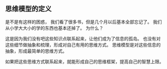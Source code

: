 ## 思维模型的定义

是不是有这样的困惑， 我们看了很多书，但是几个月以后基本全部忘记了。 我们从小学大大小的学的东西也基本还掉了。 为什么？

这是因为我们没有吧这些知识点联系起来，让他们成为了信息的孤岛。 也没有对这些细节做抽象和梳理，形成对自己有用的思维方式。 思维模型是对这些信息的抽象，形成最简单的思维方式。

如果把这些思维方式联系起来，就能形成自己的思维框架，提高自己的智慧上限。

